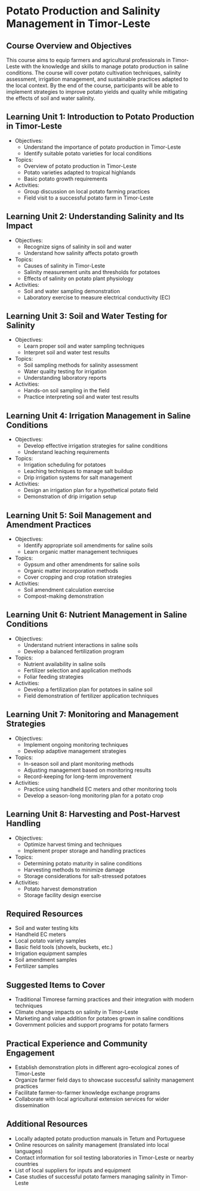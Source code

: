 # Potato Production and Salinity Management in Timor-Leste

## Course Overview and Objectives

This course aims to equip farmers and agricultural professionals in Timor-Leste with the knowledge and skills to manage potato production in saline conditions. The course will cover potato cultivation techniques, salinity assessment, irrigation management, and sustainable practices adapted to the local context. By the end of the course, participants will be able to implement strategies to improve potato yields and quality while mitigating the effects of soil and water salinity.

## Learning Unit 1: Introduction to Potato Production in Timor-Leste
- Objectives:
  * Understand the importance of potato production in Timor-Leste
  * Identify suitable potato varieties for local conditions
- Topics:
  * Overview of potato production in Timor-Leste
  * Potato varieties adapted to tropical highlands
  * Basic potato growth requirements
- Activities:
  * Group discussion on local potato farming practices
  * Field visit to a successful potato farm in Timor-Leste

## Learning Unit 2: Understanding Salinity and Its Impact
- Objectives:
  * Recognize signs of salinity in soil and water
  * Understand how salinity affects potato growth
- Topics:
  * Causes of salinity in Timor-Leste
  * Salinity measurement units and thresholds for potatoes
  * Effects of salinity on potato plant physiology
- Activities:
  * Soil and water sampling demonstration
  * Laboratory exercise to measure electrical conductivity (EC)

## Learning Unit 3: Soil and Water Testing for Salinity
- Objectives:
  * Learn proper soil and water sampling techniques
  * Interpret soil and water test results
- Topics:
  * Soil sampling methods for salinity assessment
  * Water quality testing for irrigation
  * Understanding laboratory reports
- Activities:
  * Hands-on soil sampling in the field
  * Practice interpreting soil and water test results

## Learning Unit 4: Irrigation Management in Saline Conditions
- Objectives:
  * Develop effective irrigation strategies for saline conditions
  * Understand leaching requirements
- Topics:
  * Irrigation scheduling for potatoes
  * Leaching techniques to manage salt buildup
  * Drip irrigation systems for salt management
- Activities:
  * Design an irrigation plan for a hypothetical potato field
  * Demonstration of drip irrigation setup

## Learning Unit 5: Soil Management and Amendment Practices
- Objectives:
  * Identify appropriate soil amendments for saline soils
  * Learn organic matter management techniques
- Topics:
  * Gypsum and other amendments for saline soils
  * Organic matter incorporation methods
  * Cover cropping and crop rotation strategies
- Activities:
  * Soil amendment calculation exercise
  * Compost-making demonstration

## Learning Unit 6: Nutrient Management in Saline Conditions
- Objectives:
  * Understand nutrient interactions in saline soils
  * Develop a balanced fertilization program
- Topics:
  * Nutrient availability in saline soils
  * Fertilizer selection and application methods
  * Foliar feeding strategies
- Activities:
  * Develop a fertilization plan for potatoes in saline soil
  * Field demonstration of fertilizer application techniques

## Learning Unit 7: Monitoring and Management Strategies
- Objectives:
  * Implement ongoing monitoring techniques
  * Develop adaptive management strategies
- Topics:
  * In-season soil and plant monitoring methods
  * Adjusting management based on monitoring results
  * Record-keeping for long-term improvement
- Activities:
  * Practice using handheld EC meters and other monitoring tools
  * Develop a season-long monitoring plan for a potato crop

## Learning Unit 8: Harvesting and Post-Harvest Handling
- Objectives:
  * Optimize harvest timing and techniques
  * Implement proper storage and handling practices
- Topics:
  * Determining potato maturity in saline conditions
  * Harvesting methods to minimize damage
  * Storage considerations for salt-stressed potatoes
- Activities:
  * Potato harvest demonstration
  * Storage facility design exercise

## Required Resources
- Soil and water testing kits
- Handheld EC meters
- Local potato variety samples
- Basic field tools (shovels, buckets, etc.)
- Irrigation equipment samples
- Soil amendment samples
- Fertilizer samples

## Suggested Items to Cover
- Traditional Timorese farming practices and their integration with modern techniques
- Climate change impacts on salinity in Timor-Leste
- Marketing and value addition for potatoes grown in saline conditions
- Government policies and support programs for potato farmers

## Practical Experience and Community Engagement
- Establish demonstration plots in different agro-ecological zones of Timor-Leste
- Organize farmer field days to showcase successful salinity management practices
- Facilitate farmer-to-farmer knowledge exchange programs
- Collaborate with local agricultural extension services for wider dissemination

## Additional Resources
- Locally adapted potato production manuals in Tetum and Portuguese
- Online resources on salinity management (translated into local languages)
- Contact information for soil testing laboratories in Timor-Leste or nearby countries
- List of local suppliers for inputs and equipment
- Case studies of successful potato farmers managing salinity in Timor-Leste